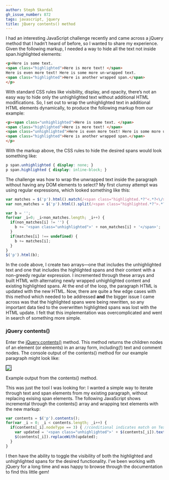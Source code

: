 ```yaml
---
author: Steph Skardal
gh_issue_number: 872
tags: javascript, jquery
title: jQuery contents() method
---
```




I had an interesting JavaScript challenge recently and came across a jQuery method that I hadn’t heard of before, so I wanted to share my experience. Given the following markup, I needed a way to hide all the text not inside span.highlighted elements:

```html
<p>Here is some text. 
<span class="highlighted">Here is more text! </span>
Here is even more text! Here is some more un-wrapped text. 
<span class="highlighted">Here is another wrapped span.</span>
</p>
```

With standard CSS rules like visibility, display, and opacity, there’s not an easy way to hide only the unhighlighted text without additional HTML modifications. So, I set out to wrap the unhighlighted text in additional HTML elements dynamically, to produce the following markup from our example:

```html
<p><span class="unhighlighted">Here is some text. </span>
<span class="highlighted">Here is more text! </span>
<span class="unhighlighted">Here is even more text! Here is some more un-wrapped text. </span>
<span class="highlighted">Here is another wrapped span.</span>
</p>
```

With the markup above, the CSS rules to hide the desired spans would look something like:

```css
p span.unhighlighted { display: none; }
p span.highlighted { display: inline-block; }
```

The challenge was how to wrap the unwrapped text inside the paragraph without having any DOM elements to select? My first clumsy attempt was using regular expressions, which looked something like this:

```javascript
var matches = $('p').html().match(/<span class="highlighted.*?"<.*?<\/span>/g);
var non_matches = $('p').html().split(/<span class="highlighted.*?">.*?<\/span>/);

var b = '';
for(var _i=0; _i<non_matches.length; _i++) {
  if(non_matches[i] != '') {
    b += '<span class="unhighlighted">' + non_matches[i] + '</span>';
  }
  if(matches[i] !== undefined) {
    b += matches[i];
  }
}
$('p').html(b);
```

In the code above, I create two arrays—​one that includes the unhighlighted text and one that includes the highlighted spans and their content with a non-greedy regular expression. I incremented through these arrays and built HTML with alternating newly wrapped unhighlighted content and existing highlighted spans. At the end of the loop, the paragraph HTML is updated with the new HTML. Now, there are quite a few edge cases with this method which needed to be addressed **and** the bigger issue I came across was that the highlighted spans were being rewritten, so any important data tied to the overwritten highlighted spans was lost with the HTML update. I felt that this implementation was overcomplicated and went in search of something more simple.

### jQuery contents()

Enter the [jQuery.contents()](https://api.jquery.com/contents/) method. This method returns the children nodes of an element (or elements) in an array form, including(!) text and comment nodes. The console output of the contents() method for our example paragraph might look like:

<img src="/blog/2013/11/04/jquery-contents-method/image-0.png" style="border:1px solid #000;"/>

Example output from the contents() method.

This was just the tool I was looking for: I wanted a simple way to iterate through text and span elements from my existing paragraph, without replacing exising span elements. The following JavaScript shows incremental through the contents() array and wrapping text elements with the new markup:

```javascript
var contents = $('p').contents();
for(var _i = 0; _i < contents.length; _i++) {
  if(contents[_i].nodeType == 3) { //conditional indicates match on TextNode
    var updated = '<span class="unhighlighted">' + $(contents[_i]).text() + '</span>';
    $(contents[_i]).replaceWith(updated); 
  }
}
```

I then have the ability to toggle the visibility of both the highlighted and unhighlighted spans for the desired functionality. I’ve been working with jQuery for a long time and was happy to browse through the documentation to find this little gem!


